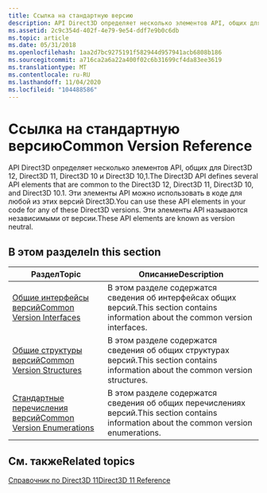 ```yaml
---
title: Ссылка на стандартную версию
description: API Direct3D определяет несколько элементов API, общих для Direct3D 12, Direct3D 11, Direct3D 10 и Direct3D 10,1.
ms.assetid: 2c9c354d-402f-4e79-9e54-ddf7e9b0c6db
ms.topic: article
ms.date: 05/31/2018
ms.openlocfilehash: 1aa2d7bc9275191f582944d957941acb6808b186
ms.sourcegitcommit: a716ca2a6a22a400f02c6b31699cf4da83ee3619
ms.translationtype: MT
ms.contentlocale: ru-RU
ms.lasthandoff: 11/04/2020
ms.locfileid: "104488586"
---
```

# <a name="common-version-reference"></a><span data-ttu-id="030eb-103">Ссылка на стандартную версию</span><span class="sxs-lookup"><span data-stu-id="030eb-103">Common Version Reference</span></span>

<span data-ttu-id="030eb-104">API Direct3D определяет несколько элементов API, общих для Direct3D 12, Direct3D 11, Direct3D 10 и Direct3D 10,1.</span><span class="sxs-lookup"><span data-stu-id="030eb-104">The Direct3D API defines several API elements that are common to the Direct3D 12, Direct3D 11, Direct3D 10, and Direct3D 10.1.</span></span> <span data-ttu-id="030eb-105">Эти элементы API можно использовать в коде для любой из этих версий Direct3D.</span><span class="sxs-lookup"><span data-stu-id="030eb-105">You can use these API elements in your code for any of these Direct3D versions.</span></span> <span data-ttu-id="030eb-106">Эти элементы API называются независимыми от версии.</span><span class="sxs-lookup"><span data-stu-id="030eb-106">These API elements are known as version neutral.</span></span>


## <a name="in-this-section"></a><span data-ttu-id="030eb-107">В этом разделе</span><span class="sxs-lookup"><span data-stu-id="030eb-107">In this section</span></span>



| <span data-ttu-id="030eb-108">Раздел</span><span class="sxs-lookup"><span data-stu-id="030eb-108">Topic</span></span>                                                                                            | <span data-ttu-id="030eb-109">Описание</span><span class="sxs-lookup"><span data-stu-id="030eb-109">Description</span></span>                                                                         |
|--------------------------------------------------------------------------------------------------|-------------------------------------------------------------------------------------|
| [<span data-ttu-id="030eb-110">Общие интерфейсы версий</span><span class="sxs-lookup"><span data-stu-id="030eb-110">Common Version Interfaces</span></span>](d3d11-graphics-reference-d3d11-common-interfaces.md)<br/>     | <span data-ttu-id="030eb-111">В этом разделе содержатся сведения об интерфейсах общих версий.</span><span class="sxs-lookup"><span data-stu-id="030eb-111">This section contains information about the common version interfaces.</span></span><br/>   |
| [<span data-ttu-id="030eb-112">Общие структуры версий</span><span class="sxs-lookup"><span data-stu-id="030eb-112">Common Version Structures</span></span>](d3d11-graphics-reference-d3d11-common-structures.md)<br/>     | <span data-ttu-id="030eb-113">В этом разделе содержатся сведения об общих структурах версий.</span><span class="sxs-lookup"><span data-stu-id="030eb-113">This section contains information about the common version structures.</span></span><br/>   |
| [<span data-ttu-id="030eb-114">Стандартные перечисления версий</span><span class="sxs-lookup"><span data-stu-id="030eb-114">Common Version Enumerations</span></span>](d3d11-graphics-reference-d3d11-common-enumerations.md)<br/> | <span data-ttu-id="030eb-115">В этом разделе содержатся сведения об общих перечислениях версий.</span><span class="sxs-lookup"><span data-stu-id="030eb-115">This section contains information about the common version enumerations.</span></span><br/> |



 

## <a name="related-topics"></a><span data-ttu-id="030eb-116">См. также</span><span class="sxs-lookup"><span data-stu-id="030eb-116">Related topics</span></span>

<dl> <dt>

[<span data-ttu-id="030eb-117">Справочник по Direct3D 11</span><span class="sxs-lookup"><span data-stu-id="030eb-117">Direct3D 11 Reference</span></span>](d3d11-graphics-reference.md)
</dt> </dl>

 

 





